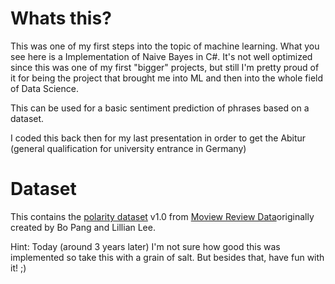 # Whats this?

This was one of my first steps into the topic of machine learning. What you see here is a Implementation of Naive Bayes in C#. It's not well optimized since this was one of my first "bigger" projects, but still I'm pretty proud of it for being the project that brought me into ML and then into the whole field of Data Science.

This can be used for a basic sentiment prediction of phrases based on a dataset.

I coded this back then for my last presentation in order to get the Abitur (general qualification for university entrance in Germany)

# Dataset
This contains the <a href="https://www.cs.cornell.edu/people/pabo/movie-review-data/rt-polaritydata.README.1.0.txt">polarity dataset</a> v1.0 from <a href="https://www.cs.cornell.edu/people/pabo/movie-review-data/">Moview Review Data</a>originally created by Bo Pang and Lillian Lee.

Hint: Today (around 3 years later) I'm not sure how good this was implemented so take this with a grain of salt. But besides that, have fun with it! ;)
